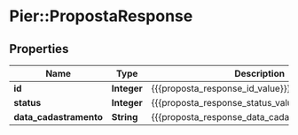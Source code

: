 # Pier::PropostaResponse

## Properties
Name | Type | Description | Notes
------------ | ------------- | ------------- | -------------
**id** | **Integer** | {{{proposta_response_id_value}}} | [optional] 
**status** | **Integer** | {{{proposta_response_status_value}}} | [optional] 
**data_cadastramento** | **String** | {{{proposta_response_data_cadastramento_value}}} | [optional] 



